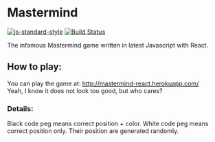 # Mastermind
[![js-standard-style](https://img.shields.io/badge/code%20style-standard-brightgreen.svg)](http://standardjs.com)
[![Build Status](https://travis-ci.org/wizardone/mastermind.svg?branch=master)](https://travis-ci.org/wizardone/mastermind)

The infamous Mastermind game written in latest Javascript with React.

## How to play:
You can play the game at: http://mastermind-react.herokuapp.com/ <br />
Yeah, I know it does not look too good, but who cares?
### Details:
Black code peg means correct position + color.
White code peg means correct position only.
Their position are generated randomly.
